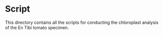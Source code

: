 Script
===

This directory contains all the scripts for conducting the chloroplast analysis of the En Tibi tomato specimen.

